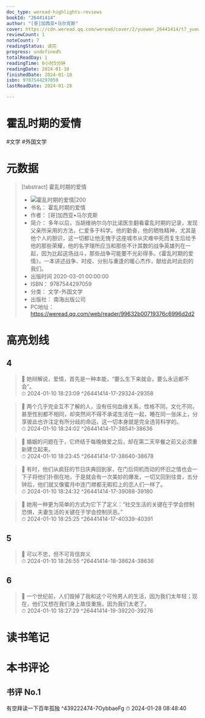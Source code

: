```yaml
---
doc_type: weread-highlights-reviews
bookId: "26441414"
author: "[哥]加西亚•马尔克斯"
cover: https://cdn.weread.qq.com/weread/cover/2/yuewen_26441414/t7_yuewen_264414141682244020.jpg
reviewCount: 1
noteCount: 7
readingStatus: 读完
progress: undefined%
totalReadDay: 1
readingTime: 0小时5分钟
readingDate: 2024-01-10
finishedDate: 2024-01-10
isbn: 9787544297059
lastReadDate: 2024-01-28

---
```

# 霍乱时期的爱情

#文学 #外国文学

# 元数据
> [!abstract] 霍乱时期的爱情
> - ![ 霍乱时期的爱情|200](https://cdn.weread.qq.com/weread/cover/2/yuewen_26441414/t7_yuewen_264414141682244020.jpg)
> - 书名： 霍乱时期的爱情
> - 作者： [哥]加西亚•马尔克斯
> - 简介： 多年以后，当胡维纳尔乌尔比诺医生翻看霍乱时期的记录，发现父亲所采用的方法，仁爱多于科学。他的勤奋，他的牺牲精神，尤其是他个人的胆识，这一切都让他无愧于这座城市从灾难中死而复生后给予他的那些荣耀，他的名字理所应当和那些不计其数的战争英雄列在一起，因为比起这场战斗，那些战争可能要不光彩得多。《霍乱时期的爱情》，一本讲述战争、时疫、分别与重逢的暖心杰作，献给此时此刻的我们。
> - 出版时间 2020-03-01 00:00:00
> - ISBN： 9787544297059
> - 分类： 文学-外国文学
> - 出版社： 南海出版公司
> - PC地址：https://weread.qq.com/web/reader/99632b00719376c6996d2d2

# 高亮划线

## 4

> 📌 她辩解说，爱情，首先是一种本能，“要么生下来就会，要么永远都不会”。  
> ⏱ 2024-01-10 18:23:09 ^26441414-17-29324-29358

> 📌 两个几乎完全互不了解的人，没有任何血缘关系，性格不同，文化不同，甚至性别都不相同，却突然间不得不承诺生活在一起，睡在同一张床上，分享彼此也许注定有所分歧的命运，这一切本身就是完全违背科学的。  
> ⏱ 2024-01-10 18:24:02 ^26441414-17-38541-38636

> 📌 婚姻的问题在于，它终结于每晚做爱之后，却在第二天早餐之前又必须重新建立起来。  
> ⏱ 2024-01-10 18:23:45 ^26441414-17-38640-38678

> 📌 有时，他们从疯狂的节日庆典回到家，在门后伺机而动的怀旧之情也会一下子将他们扑倒在地，于是就会有一次美妙的爆发，一切又回到往昔，五分钟后，他们就又像蜜月中连门襟都无暇扣上的恋人们一样了。  
> ⏱ 2024-01-10 18:24:32 ^26441414-17-39088-39180

> 📌 她用一种更为简单的方式为它下了定义：“社交生活的关键在于学会控制恐惧，夫妻生活的关键在于学会控制厌恶。”  
> ⏱ 2024-01-10 18:25:25 ^26441414-17-40339-40391

## 5

> 📌 可以不忠，但不可背信弃义  
> ⏱ 2024-01-10 18:26:55 ^26441414-18-38624-38636

## 6

> 📌 一个世纪前，人们毁掉了我和这个可怜男人的生活，因为我们太年轻；现在，他们又想在我们身上故伎重施，因为我们太老了。  
> ⏱ 2024-01-10 18:27:29 ^26441414-19-39220-39276



# 读书笔记



# 本书评论

## 书评 No.1 
有空拜读一下百年孤独 ^439222474-7OybbaeFg
⏱ 2024-01-28 08:48:40
